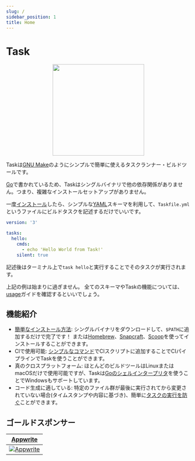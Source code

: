 ```yaml
---
slug: /
sidebar_position: 1
title: Home
---
```


# Task

<div align="center">
  <img id="logo" src="img/logo.svg" height="250px" width="250px" />
</div>

Taskは[GNU Make][make]のようにシンプルで簡単に使えるタスクランナー・ビルドツールです。

[Go][go]で書かれているため、Taskはシングルバイナリで他の依存関係がありません。つまり、複雑なインストールセットアップがありません。

一度[インストール](installation.md)したら、シンプルな[YAML][yaml]スキーマを利用して、`Taskfile.yml`というファイルにビルドタスクを記述するだけでいいです。

```yaml title="Taskfile.yml"
version: '3'

tasks:
  hello:
    cmds:
      - echo 'Hello World from Task!'
    silent: true
```

記述後はターミナル上で`task hello`と実行することでそのタスクが実行されます。

上記の例は始まりに過ぎません。 全てのスキーマやTaskの機能については、[usage](/usage)ガイドを確認するといいでしょう。

## 機能紹介

- [簡単なインストール方法](installation.md): シングルバイナリをダウンロードして、`$PATH`に追加するだけで完了です！ または[Homebrew][homebrew]、[Snapcraft][snapcraft]、[Scoop][scoop]を使ってインストールすることができます。
- Clで使用可能: [シンプルなコマンド](installation.md#install-script)でCIスクリプトに追加することでCIパイプラインでTaskを使うことができます。
- 真のクロスプラットフォーム: ほとんどのビルドツールはLinuxまたはmacOSだけで使用可能ですが、Taskは[Goのシェルインタープリタ][sh]を使うことでWindowsもサポートしています。
- コード生成に適している: 特定のファイル群が最後に実行されてから変更されていない場合(タイムスタンプや内容に基づき)、簡単に[タスクの実行を防ぐ](/usage#prevent-unnecessary-work)ことができます。

## ゴールドスポンサー

<div class="gold-sponsors">

| [Appwrite](https://appwrite.io/?utm_source=taskfile.dev&utm_medium=website&utm_campaign=task_oss_fund)                       |
| ---------------------------------------------------------------------------------------------------------------------------- |
| [![Appwrite](/img/appwrite.svg)](https://appwrite.io/?utm_source=taskfile.dev&utm_medium=website&utm_campaign=task_oss_fund) |

</div>

<!-- prettier-ignore-start -->

<!-- prettier-ignore-end -->
[make]: https://www.gnu.org/software/make/
[go]: https://go.dev/
[yaml]: http://yaml.org/
[homebrew]: https://brew.sh/
[snapcraft]: https://snapcraft.io/
[scoop]: https://scoop.sh/
[sh]: https://github.com/mvdan/sh
